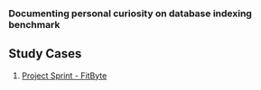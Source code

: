 ### Documenting personal curiosity on database indexing benchmark

## Study Cases
1. [Project Sprint - FitByte](https://github.com/levensspel/db-index-benchmark/tree/main/project-sprint-fitbyte)
